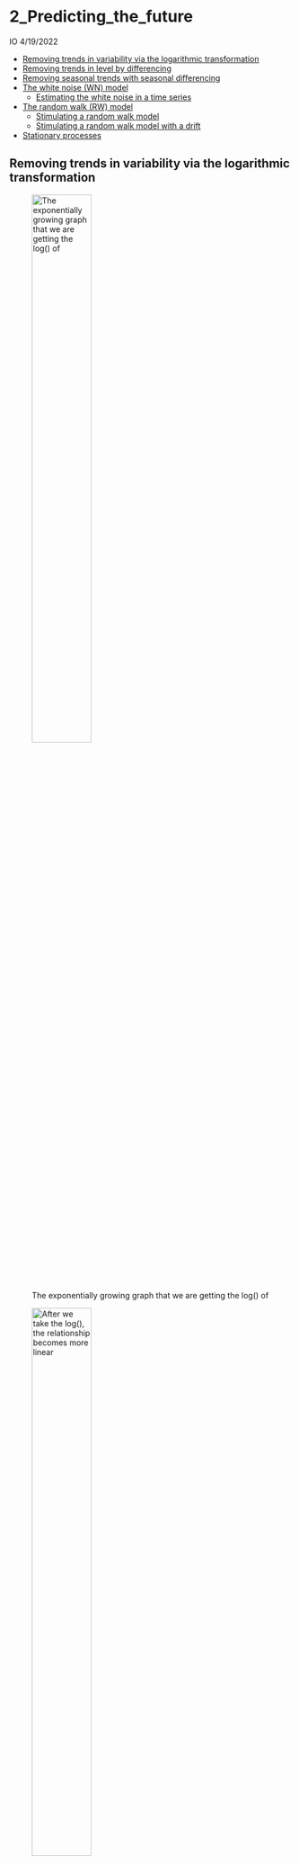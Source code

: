 2\_Predicting\_the\_future
================
IO
4/19/2022

-   [Removing trends in variability via the logarithmic
    transformation](#removing-trends-in-variability-via-the-logarithmic-transformation)
-   [Removing trends in level by
    differencing](#removing-trends-in-level-by-differencing)
-   [Removing seasonal trends with seasonal
    differencing](#removing-seasonal-trends-with-seasonal-differencing)
-   [The white noise (WN) model](#the-white-noise-wn-model)
    -   [Estimating the white noise in a time
        series](#estimating-the-white-noise-in-a-time-series)
-   [The random walk (RW) model](#the-random-walk-rw-model)
    -   [Stimulating a random walk
        model](#stimulating-a-random-walk-model)
    -   [Stimulating a random walk model with a
        drift](#stimulating-a-random-walk-model-with-a-drift)
-   [Stationary processes](#stationary-processes)

## Removing trends in variability via the logarithmic transformation

<figure>
<img src="2_Predicting_the_future_insertimage_1.png" style="width:50.0%" alt="The exponentially growing graph that we are getting the log() of" /><figcaption aria-hidden="true">The exponentially growing graph that we are getting the log() of</figcaption>
</figure>

<figure>
<img src="2_Predicting_the_future_insertimage_2.png" style="width:50.0%" alt="After we take the log(), the relationship becomes more linear" /><figcaption aria-hidden="true">After we take the log(), the relationship becomes more linear</figcaption>
</figure>

## Removing trends in level by differencing

Differencing with the `diff()` function can give us the increments in
trends over time or any type of change in a time series.

``` r
london <- as.xts(x = London2013$Temperature,
                 order.by = lubridate::as_datetime(London2013$Time)) 

periodicity(london)
```

    ## 30 minute periodicity from 2013-01-01 00:20:00 to 2013-12-31 23:50:00

`diff()` as a default gives 1 lag (differences between 1 observations)

``` r
head(diff(london))
```

    ## Warning: timezone of object (UTC) is different than current timezone ().

    ##                     [,1]
    ## 2013-01-01 00:20:00   NA
    ## 2013-01-01 00:50:00  0.0
    ## 2013-01-01 01:20:00  0.0
    ## 2013-01-01 01:50:00 -1.8
    ## 2013-01-01 02:20:00  0.0
    ## 2013-01-01 02:50:00 -0.4

## Removing seasonal trends with seasonal differencing

Sometimes we are not interested in the seasonal fluctuations in the data
but interested in the yearly changes overall. In such cases, we can get
the differences with the lag of 12 in a montly dataset (substracting
each month’s value from the next year’s month value) and 4 in a
quarterly dataset.

Original monthly driver deaths

``` r
MASS::drivers |> 
  as.xts() |> 
  ts.plot()
```

![](2_Predicting_the_future_files/figure-gfm/unnamed-chunk-3-1.png)<!-- -->

Drivers death data with a lag of 12 (same montly data has been
substracted by each year)

``` r
MASS::drivers |> 
  as.xts() |> 
  diff(lag = 12) |> 
  ts.plot()
```

![](2_Predicting_the_future_files/figure-gfm/unnamed-chunk-4-1.png)<!-- -->

## The white noise (WN) model

Simplest example of a stationary process with no clear pattern or a
trend over time. A weak white noise process has:

-   A fixed, constant mean
-   A fixed, constant variance
-   No correlation over time

<figure>
<img src="2_Predicting_the_future_insertimage_3.png" style="width:50.0%" alt="(a) has a upward trend, (b) has a seasonality effect, (c) more variance at the later observations, (d) no trend, a constant variance, and no correlation over time, so a WN model" /><figcaption aria-hidden="true">(a) has a upward trend, (b) has a seasonality effect, (c) more variance at the later observations, (d) no trend, a constant variance, and no correlation over time, so a WN model</figcaption>
</figure>

ARIMA: AutoRegressive, Integrated Moving Average

We can use ARIMA models to specify white noise (WN) models.

``` r
# Stimulate a WN model with 50 obervations
WN <- arima.sim(model = list(order = c(0,0,0)),
                n = 50)
# This series has a default value of mean 0 and sd 1
head(WN)
```

    ## [1] -1.9412356  0.6526015  0.9329491  1.8613888  0.4544407 -0.5572012

``` r
ts.plot(WN)
```

![](2_Predicting_the_future_files/figure-gfm/unnamed-chunk-5-1.png)<!-- -->

``` r
# Set the mean and sd of a stimulated WN model
WN_1 <- arima.sim(model = list(order =  c(0,   #Autoregressive order
                                          0,   #Order of integration (differencing)
                                          0)), #Moving average order
                  n = 50,
                  mean = 4,
                  sd = 2)

ts.plot(WN_1)
```

![](2_Predicting_the_future_files/figure-gfm/unnamed-chunk-6-1.png)<!-- -->

### Estimating the white noise in a time series

``` r
arima(WN_1, 
      order = c(0,0,0))
```

    ## 
    ## Call:
    ## arima(x = WN_1, order = c(0, 0, 0))
    ## 
    ## Coefficients:
    ##       intercept
    ##          4.0898
    ## s.e.     0.3109
    ## 
    ## sigma^2 estimated as 4.834:  log likelihood = -110.34,  aic = 224.67

``` r
mean(WN_1)
```

    ## [1] 4.089808

``` r
var(WN_1)
```

    ## [1] 4.932188

## The random walk (RW) model

A basic time series model and a simple example of an unstable
(non-stationary) process. They are the cumulative sum (1st obs, 1st +
2nd obs, 1st + 2nd + 3rd obs, …) of a mean zero white noise series.
Therefore, first difference (lag 1) gives a WN model. Also, RW models
are ARIMA(0,1,0) models, which 1 indicates the integration is 1. It has:

-   No specified mean or variance
-   Exhibits strong dependence over time (each observation is strongly
    related to its immediate neighbors)
-   Its changes or increments are (similar to) white noise, which means
    the change is stable/stationary

Some RW time series plots:

<img src="2_Predicting_the_future_insertimage_4.png" style="width:50.0%" />

RW recursion:  
Today (Yt) = Yesterday (Yt - 1) + Noise (Et)

The error (Noise of Et) means zero white noise. The variance of this WN
variance of error is the only parameter of RW.

First difference (lag 1) series:  
Yt - Yt-1 = Et (which is diff(Y), which in itself is a WN series)

<figure>
<img src="2_Predicting_the_future_insertimage_5.png" style="width:50.0%" alt="Y is a RW series while diff(Y) becomes a WN series" /><figcaption aria-hidden="true">Y is a RW series while diff(Y) becomes a WN series</figcaption>
</figure>

Random walk with a drift (with a constant of drift, which drifts/trends
the values upwards or downwards over time):  
Today = Constant (c, which works as the slope in the graph) + Yesterday
+ Noise. This type of RW model increases its parameter size to 2, with a
constant c and a WN variance Et. This is because if you are getting the
cumulative sum of a data with a mean of 0, the data is scattered around
+ and - values (the values are dependent on the variance) and therefore
summing the values results in a somewhat stale model, whereas if the
mean is like 5, since the values are (mostly positive) the trend drifts
upward and if the mean is -5, the trend drifts downwards.

The first difference (lag 1) of a RW with a drift is Yt - Yt-1 = WN
series (process) with a mean as the c of the constant (i.e., constant +
noise in a WN model). In another words, unwinds the cumulative sum to
get the actual data/model. Therefore, if we create a WN process with a
mean other than 0 and then get its cumulative sum (`cumsum()`), we get a
RW process/model.

Some RW with a drift plots:

<figure>
<img src="2_Predicting_the_future_insertimage_6.png" style="width:50.0%" alt="(a) with a drift constant of 0, which is no drift, (b) positive drift coefficient/constant therefore a trend up, (c) negative drift coefficient/constant, therefore a trend down, (d) larger positive coefficient with a steeper upward trend." /><figcaption aria-hidden="true">(a) with a drift constant of 0, which is no drift, (b) positive drift coefficient/constant therefore a trend up, (c) negative drift coefficient/constant, therefore a trend down, (d) larger positive coefficient with a steeper upward trend.</figcaption>
</figure>

### Stimulating a random walk model

``` r
RW <- arima.sim(model = list(order = c(0,    #Autoregressive order
                                       1,    #Order of integration (differencing)
                                       0)),  #Moving average order
                n = 100)                     #100 observations

ts.plot(RW)
```

![](2_Predicting_the_future_files/figure-gfm/unnamed-chunk-8-1.png)<!-- -->

``` r
RW_diff <- diff(RW)

plot(RW_diff)
```

![](2_Predicting_the_future_files/figure-gfm/unnamed-chunk-9-1.png)<!-- -->

### Stimulating a random walk model with a drift

``` r
RW_drift <- arima.sim(model = list(order = c(0,
                                             1,
                                             0)),
                      n = 100,
                      mean = .5)

plot(RW_drift)
```

![](2_Predicting_the_future_files/figure-gfm/unnamed-chunk-10-1.png)<!-- -->

``` r
RW_drift_diff <- diff(RW_diff)

ts.plot(RW_drift_diff)
```

![](2_Predicting_the_future_files/figure-gfm/unnamed-chunk-11-1.png)<!-- -->

## Stationary processes

Stationary processes have distributional inveriance (stability) over
time. For observed time series, fluctuations appear random and these
random fluctuations behave similarly from one time period to the next.
For example, stocks or returns from interests have different behavior
from the previous year but their mean, sd, or other statistics are
somewhat similar from one year to the next.

-   Weak stationarity: Mean, variance, covariance are constant over
    time.
    -   Mean and variance Yt is the same (constant) for all times (t).
    -   Covariance of Y at the time t (Yt) and Ys is constant for all
        t - s = h, meaning the covariance between these times depend on
        how close these two time points are.
        -   Cov(Y2, Y5) = Cov(Y7, Y10)

Stationary models (the process) can be modeled with relatively fewer
parameters; there is no need for a different mean for the observation at
the time t (Yt), all times have a common mean which is the mean of the
sample.

Many financial time series do not exhibit stationarity but the changes
in the series are often approximately stationary (constant). A
stationary series should show some oscillation around some fixed level
(mean), which is called *mean-reversion*. For example, the inflation
rates do not naturally come down to a specific level due to being
controlled by the monitary policy. But the changes in inflation rates
show a clear mean-reversion to the mean of 0, as policies increase the
rate at times and decrease at others.

<figure>
<img src="2_Predicting_the_future_insertimage_7.png" style="width:50.0%" alt="(top) Inflation rates, (bottom) changes in inflation rates" /><figcaption aria-hidden="true">(top) Inflation rates, (bottom) changes in inflation rates</figcaption>
</figure>

There are many commonly encountered departures (deviances) from
stationarity, including time trends, periodicity, and a lack of mean
reversion.

![A shows periodicity, B shows mean-reverting (oscillating around a
mean), C shows an upward
trend](2_Predicting_the_future_insertimage_8.png)

WN models are stationary but the RW models are always non-stationary,
both with and without a drift.

``` r
#Basic WN model
WN <- arima.sim(model = list(order = c(0,
                                       0,
                                       0)),
                n = 100)

#Basic RW model
RW <- cumsum(WN)


#WN model with a drift (mean other than 0)
WN_drift <- arima.sim(model = list(order = c(0,
                                             0,
                                             0)),
                      n = 100,
                      mean = 0.4)

#Get the cumsum of the WN model with a drift
RW_drift <- cumsum(WN_drift)
```

Plotting the models comparatively

``` r
plot.ts(cbind(WN, RW, WN_drift, RW_drift))
```

![](2_Predicting_the_future_files/figure-gfm/unnamed-chunk-13-1.png)<!-- -->

